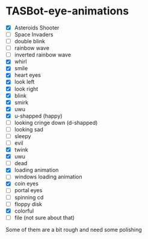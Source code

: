 # TASBot-eye-animations
- [x]  Asteroids Shooter
- [ ]  Space Invaders
- [ ]  double blink
- [ ]  rainbow wave
- [ ]  inverted rainbow wave
- [x]  whirl
- [x]  smile
- [x]  heart eyes
- [x]  look left
- [x]  look right
- [x]  blink
- [x]  smirk
- [x]  uwu
- [x]  u-shapped (happy)
- [ ]  looking cringe down (d-shapped)
- [ ]  looking sad
- [ ]  sleepy
- [ ]  evil
- [x]  twink
- [x]  uwu
- [ ]  dead
- [x]  loading animation
- [ ]  windows loading animation
- [x]  coin eyes
- [ ]  portal eyes
- [ ]  spinning cd
- [ ]  floppy disk
- [x]  colorful
- [ ]  file (not sure about that)

Some of them are a bit rough and need some polishing
